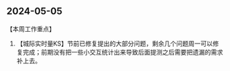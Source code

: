 ## 2024-05-05

【本周工作重点】

1. 【城际实时量KS】节前已修复提出的大部分问题，剩余几个问题周一可以修复完成；前期没有把一些小交互统计出来导致后面提测之后需要把遗漏的需求补上去。

